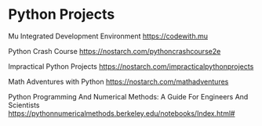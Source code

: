 # Python Projects

Mu Integrated Development Environment
https://codewith.mu

Python Crash Course
https://nostarch.com/pythoncrashcourse2e

Impractical Python Projects
https://nostarch.com/impracticalpythonprojects

Math Adventures with Python
https://nostarch.com/mathadventures

Python Programming And Numerical Methods: A Guide For Engineers And Scientists
https://pythonnumericalmethods.berkeley.edu/notebooks/Index.html#
